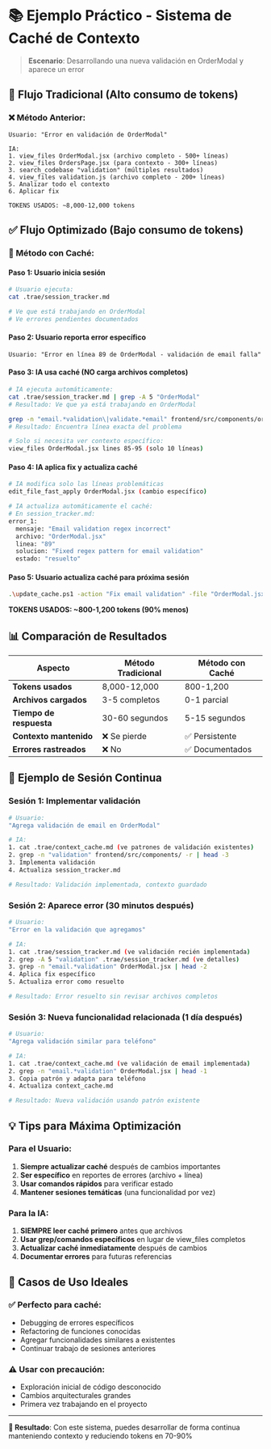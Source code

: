 # 📚 Ejemplo Práctico - Sistema de Caché de Contexto

> **Escenario**: Desarrollando una nueva validación en OrderModal y aparece un error

## 🎯 Flujo Tradicional (Alto consumo de tokens)

### ❌ Método Anterior:
```
Usuario: "Error en validación de OrderModal"

IA:
1. view_files OrderModal.jsx (archivo completo - 500+ líneas)
2. view_files OrdersPage.jsx (para contexto - 300+ líneas)  
3. search_codebase "validation" (múltiples resultados)
4. view_files validation.js (archivo completo - 200+ líneas)
5. Analizar todo el contexto
6. Aplicar fix

TOKENS USADOS: ~8,000-12,000 tokens
```

## ✅ Flujo Optimizado (Bajo consumo de tokens)

### 🚀 Método con Caché:

#### Paso 1: Usuario inicia sesión
```bash
# Usuario ejecuta:
cat .trae/session_tracker.md

# Ve que está trabajando en OrderModal
# Ve errores pendientes documentados
```

#### Paso 2: Usuario reporta error específico
```
Usuario: "Error en línea 89 de OrderModal - validación de email falla"
```

#### Paso 3: IA usa caché (NO carga archivos completos)
```bash
# IA ejecuta automáticamente:
cat .trae/session_tracker.md | grep -A 5 "OrderModal"
# Resultado: Ve que ya está trabajando en OrderModal

grep -n "email.*validation\|validate.*email" frontend/src/components/orders/OrderModal/OrderModal.jsx | head -3
# Resultado: Encuentra línea exacta del problema

# Solo si necesita ver contexto específico:
view_files OrderModal.jsx lines 85-95 (solo 10 líneas)
```

#### Paso 4: IA aplica fix y actualiza caché
```bash
# IA modifica solo las líneas problemáticas
edit_file_fast_apply OrderModal.jsx (cambio específico)

# IA actualiza automáticamente el caché:
# En session_tracker.md:
error_1:
  mensaje: "Email validation regex incorrect"
  archivo: "OrderModal.jsx"
  linea: "89"
  solucion: "Fixed regex pattern for email validation"
  estado: "resuelto"
```

#### Paso 5: Usuario actualiza caché para próxima sesión
```bash
.\update_cache.ps1 -action "Fix email validation" -file "OrderModal.jsx" -status "completado"
```

**TOKENS USADOS: ~800-1,200 tokens (90% menos)**

## 📊 Comparación de Resultados

| Aspecto | Método Tradicional | Método con Caché |
|---------|-------------------|------------------|
| **Tokens usados** | 8,000-12,000 | 800-1,200 |
| **Archivos cargados** | 3-5 completos | 0-1 parcial |
| **Tiempo de respuesta** | 30-60 segundos | 5-15 segundos |
| **Contexto mantenido** | ❌ Se pierde | ✅ Persistente |
| **Errores rastreados** | ❌ No | ✅ Documentados |

## 🔄 Ejemplo de Sesión Continua

### Sesión 1: Implementar validación
```bash
# Usuario:
"Agrega validación de email en OrderModal"

# IA:
1. cat .trae/context_cache.md (ve patrones de validación existentes)
2. grep -n "validation" frontend/src/components/ -r | head -3
3. Implementa validación
4. Actualiza session_tracker.md

# Resultado: Validación implementada, contexto guardado
```

### Sesión 2: Aparece error (30 minutos después)
```bash
# Usuario:
"Error en la validación que agregamos"

# IA:
1. cat .trae/session_tracker.md (ve validación recién implementada)
2. grep -A 5 "validation" .trae/session_tracker.md (ve detalles)
3. grep -n "email.*validation" OrderModal.jsx | head -2
4. Aplica fix específico
5. Actualiza error como resuelto

# Resultado: Error resuelto sin revisar archivos completos
```

### Sesión 3: Nueva funcionalidad relacionada (1 día después)
```bash
# Usuario:
"Agrega validación similar para teléfono"

# IA:
1. cat .trae/context_cache.md (ve validación de email implementada)
2. grep -n "email.*validation" OrderModal.jsx | head -1
3. Copia patrón y adapta para teléfono
4. Actualiza context_cache.md

# Resultado: Nueva validación usando patrón existente
```

## 💡 Tips para Máxima Optimización

### Para el Usuario:
1. **Siempre actualizar caché** después de cambios importantes
2. **Ser específico** en reportes de errores (archivo + línea)
3. **Usar comandos rápidos** para verificar estado
4. **Mantener sesiones temáticas** (una funcionalidad por vez)

### Para la IA:
1. **SIEMPRE leer caché primero** antes que archivos
2. **Usar grep/comandos específicos** en lugar de view_files completos
3. **Actualizar caché inmediatamente** después de cambios
4. **Documentar errores** para futuras referencias

## 🎯 Casos de Uso Ideales

### ✅ Perfecto para caché:
- Debugging de errores específicos
- Refactoring de funciones conocidas
- Agregar funcionalidades similares a existentes
- Continuar trabajo de sesiones anteriores

### ⚠️ Usar con precaución:
- Exploración inicial de código desconocido
- Cambios arquitecturales grandes
- Primera vez trabajando en el proyecto

---
**🚀 Resultado**: Con este sistema, puedes desarrollar de forma continua manteniendo contexto y reduciendo tokens en 70-90%